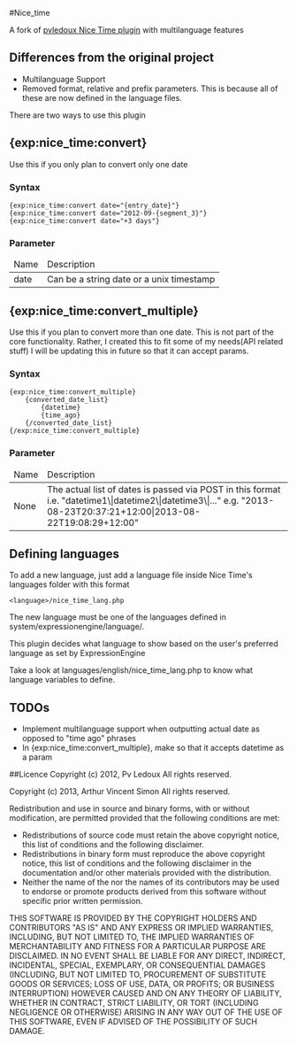 #Nice_time

A fork of [pvledoux Nice Time plugin](https://github.com/pvledoux/Nice_time.ee2_addon) with multilanguage features

## Differences from the original project
* Multilanguage Support
* Removed format, relative and prefix parameters. This is because all of these are now defined in the language files. 

There are two ways to use this plugin

## {exp:nice_time:convert}

Use this if you only plan to convert only one date

### Syntax
```
{exp:nice_time:convert date="{entry_date}"}
{exp:nice_time:convert date="2012-09-{segment_3}"}
{exp:nice_time:convert date="+3 days"}
```

### Parameter
<table>
	<thead>
		<tr>
			<td>Name</td>
			<td>Description</td>
		</tr>
	</thead>
	<tbody>
		<tr>
			<td>date</td>
			<td>Can be a string date or a unix timestamp</td>
		</tr>
	</tbody>
</table>

## {exp:nice_time:convert_multiple}

Use this if you plan to convert more than one date.
This is not part of the core functionality. Rather, I created this to fit some of my needs(API related stuff)
I will be updating this in future so that it can accept params.

### Syntax
```
{exp:nice_time:convert_multiple}
	{converted_date_list}
		{datetime}
		{time_ago}
	{/converted_date_list}
{/exp:nice_time:convert_multiple}
```

### Parameter
<table>
	<thead>
		<tr>
			<td>Name</td>
			<td>Description</td>
		</tr>
	</thead>
	<tbody>
		<tr>
			<td>None</td>
			<td>The actual list of dates is passed via POST in this format i.e. "datetime1\|datetime2\|datetime3\|..." e.g. "2013-08-23T20:37:21+12:00|2013-08-22T19:08:29+12:00"</td>
		</tr>
	</tbody>
</table>

## Defining languages

To add a new language, just add a language file inside Nice Time's languages folder 
with this format 

```
<language>/nice_time_lang.php
```

The new language must be one of the languages defined in system/expressionengine/language/.

This plugin decides what language to show based on the user's preferred language as set by ExpressionEngine

Take a look at languages/english/nice_time_lang.php to know what language variables to define.

## TODOs
* Implement multilanguage support when outputting actual date as opposed to "time ago" phrases
* In {exp:nice_time:convert_multiple}, make so that it accepts datetime as a param

##Licence
Copyright (c) 2012, Pv Ledoux All rights reserved.

Copyright (c) 2013, Arthur Vincent Simon All rights reserved.

Redistribution and use in source and binary forms, with or without modification, are permitted provided that the following conditions are met:

* Redistributions of source code must retain the above copyright notice, this list of conditions and the following disclaimer.
* Redistributions in binary form must reproduce the above copyright notice, this list of conditions and the following disclaimer in the documentation and/or other materials provided with the distribution.
* Neither the name of the <organization> nor the names of its contributors may be used to endorse or promote products derived from this software without specific prior written permission.

THIS SOFTWARE IS PROVIDED BY THE COPYRIGHT HOLDERS AND CONTRIBUTORS "AS IS" AND ANY EXPRESS OR IMPLIED WARRANTIES, INCLUDING, BUT NOT LIMITED TO, THE IMPLIED WARRANTIES OF MERCHANTABILITY AND FITNESS FOR A PARTICULAR PURPOSE ARE DISCLAIMED. IN NO EVENT SHALL <COPYRIGHT HOLDER> BE LIABLE FOR ANY DIRECT, INDIRECT, INCIDENTAL, SPECIAL, EXEMPLARY, OR CONSEQUENTIAL DAMAGES (INCLUDING, BUT NOT LIMITED TO, PROCUREMENT OF SUBSTITUTE GOODS OR SERVICES; LOSS OF USE, DATA, OR PROFITS; OR BUSINESS INTERRUPTION) HOWEVER CAUSED AND ON ANY THEORY OF LIABILITY, WHETHER IN CONTRACT, STRICT LIABILITY, OR TORT (INCLUDING NEGLIGENCE OR OTHERWISE) ARISING IN ANY WAY OUT OF THE USE OF THIS SOFTWARE, EVEN IF ADVISED OF THE POSSIBILITY OF SUCH DAMAGE.